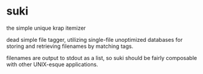 suki
========
the simple unique krap itemizer

dead simple file tagger, utilizing single-file unoptimized databases for storing
and retrieving filenames by matching tags.

filenames are output to stdout as a list, so suki should be fairly composable
with other UNIX-esque applications.